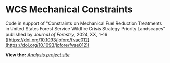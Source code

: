 # WCS Mechanical Constraints

Code in support of "Constraints on Mechanical Fuel Reduction Treatments in United States Forest Service Wildfire Crisis Strategy Priority Landscapes" published by *Journal of Forestry*, 2024, XX, 1–16 ([https://doi.org/10.1093/jofore/fvae012](https://doi.org/10.1093/jofore/fvae012))

**View the:** [*Analysis project site*](https://georgewoolsey.github.io/wcs_mechanical_constraints/)
